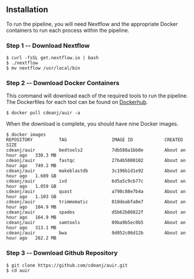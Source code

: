 Installation
------------

To run the pipeline, you will need Nextflow and the appropriate Docker containers to run each process within the pipeline.

### Step 1 -- Download Nextflow
```
$ curl -fsSL get.nextflow.io | bash
$ ./nextflow
$ mv nextflow /usr/local/bin
```

### Step 2 -- Download Docker Containers

This command will download each of the required tools to run the pipeline. The Dockerfiles for each tool can be found on [Dockerhub](https://hub.docker.com/r/cdeanj/auir/).
```
$ docker pull cdeanj/auir -a 
```

When the download is complete, you should have nine Docker images.
```
$ docker images
REPOSITORY          TAG                 IMAGE ID            CREATED             SIZE
cdeanj/auir         bedtools2           7db588a1bb8e        About an hour ago   330.3 MB
cdeanj/auir         fastqc              27b4b5000102        About an hour ago   749.2 MB
cdeanj/auir         makeblastdb         3c196b1d1e92        About an hour ago   1.609 GB
cdeanj/auir         ivd                 6d5a5c9cb77c        About an hour ago   1.059 GB
cdeanj/auir         quast               a798c88e7b4a        About an hour ago   1.103 GB
cdeanj/auir         trimmomatic         010deabfa8e7        About an hour ago   104.9 MB
cdeanj/auir         spades              d5b62b86822f        About an hour ago   164.9 MB
cdeanj/auir         samtools            09ba9b5ec0b5        About an hour ago   313.1 MB
cdeanj/auir         bwa                 9d052c06d12b        About an hour ago   262.2 MB
```

### Step 3 -- Download Github Repository
```
$ git clone https://github.com/cdeanj/auir.git
$ cd auir
```
